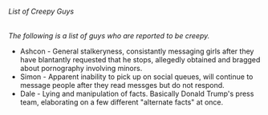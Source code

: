 <head>
	<link rel="stylesheet" href="stylesheet.css">
</head>

<h6>List of Creepy Guys</h6>

<p><i>The following is a list of guys who are reported to be creepy.</i></p>

<ul>
	<li>Ashcon - General stalkeryness, consistantly messaging girls after they have blantantly requested that he stops, allegedly obtained and bragged about pornography involving minors.
	<li>Simon - Apparent inability to pick up on social queues, will continue to message people after they read messges but do not respond.
	<li>Dale - Lying and manipulation of facts. Basically Donald Trump's press team, elaborating on a few different "alternate facts" at once.
</ul>
